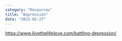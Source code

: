 ```yaml
---
category: "Resources" 
title: "Depression"
date: "2022-01-27"
---
```

https://www.ilivethelifeilove.com/battling-depression/